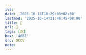 ```yaml
---
ivs:
date: '2025-10-13T10:29:03+08:00'
lastmod: '2025-10-14T21:46:45-08:00'
title: 􄺌
url: 􄺌
tags: [䚷]
hex: '46B7'
src: DCCV
note:
---
```

